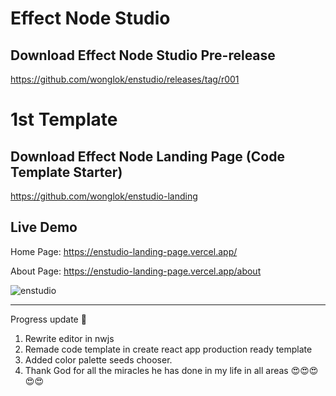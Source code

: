 # Effect Node Studio

## Download Effect Node Studio Pre-release
https://github.com/wonglok/enstudio/releases/tag/r001

# 1st Template

## Download Effect Node Landing Page (Code Template Starter)
https://github.com/wonglok/enstudio-landing

## Live Demo

Home Page: 
https://enstudio-landing-page.vercel.app/

About Page: 
https://enstudio-landing-page.vercel.app/about

![enstudio](https://user-images.githubusercontent.com/4082826/107441562-67fbda80-6b70-11eb-8433-868a7a65f78d.png)

----

Progress update 🤩
1. Rewrite editor in nwjs
2. Remade code template in create react app production ready template
3. Added color palette seeds chooser.
4. Thank God for all the miracles he has done in my life in all areas 😍😍😍😍😍

